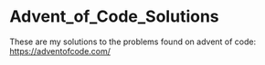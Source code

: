 # Advent_of_Code_Solutions
These are my solutions to the problems found on advent of code: https://adventofcode.com/
